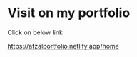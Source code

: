 **Visit on my portfolio**
===============

Click on below link

https://afzalportfolio.netlify.app/home
